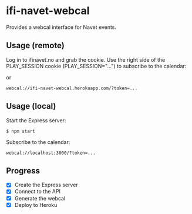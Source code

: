 # ifi-navet-webcal

Provides a webcal interface for Navet events.

## Usage (remote)

Log in to ifinavet.no and grab the cookie. Use the right side of the PLAY_SESSION cookie (PLAY_SESSION="...") to subscribe to the calendar:

or

```
webcal://ifi-navet-webcal.herokuapp.com/?token=...
```

## Usage (local)

Start the Express server:

```
$ npm start
```

Subscribe to the calendar:

```
webcal://localhost:3000/?token=...
```

## Progress

- [x] Create the Express server
- [x] Connect to the API
- [x] Generate the webcal
- [x] Deploy to Heroku
